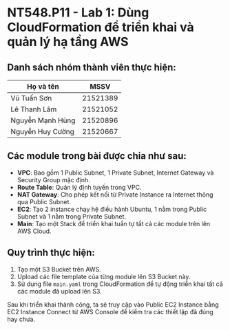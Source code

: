 # NT548.P11 - Lab 1: Dùng CloudFormation để triển khai và quản lý hạ tầng AWS

## Danh sách nhóm thành viên thực hiện:

|Họ và tên|MSSV|
|---|---|
| Vũ Tuấn Sơn | 21521389 |
| Lê Thanh Lâm | 21521052 |
| Nguyễn Mạnh Hùng | 21520896 |
| Nguyễn Huy Cường | 21520667 |

## Các module trong bài được chia như sau:

- **VPC**: Bao gồm 1 Public Subnet, 1 Private Subnet, Internet Gateway và Security Group mặc định.
- **Route Table**: Quản lý định tuyến trong VPC.
- **NAT Gateway**: Cho phép kết nối từ Private Instance ra Internet thông qua Public Subnet.
- **EC2**: Tạo 2 instance chạy hệ điều hành Ubuntu, 1 nằm trong Public Subnet và 1 nằm trong Private Subnet.
- **Main**: Tạo một Stack để triển khai tuần tự tất cả các module trên lên AWS Cloud.

## Quy trình thực hiện:

1. Tạo một S3 Bucket trên AWS.
2. Upload các file template của từng module lên S3 Bucket này.
3. Sử dụng file `main.yaml` trong CloudFormation để tự động triển khai tất cả các module đã upload lên S3.

Sau khi triển khai thành công, ta sẽ truy cập vào Public EC2 Instance bằng EC2 Instance Connect từ AWS Console để kiểm tra các thiết lập đã đúng hay chưa.